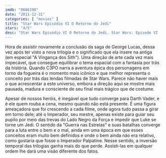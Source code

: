 ```yaml
---
imdb: "0086190"
date: "2011-12-31"
categories: [ "movies" ]
title: "Star Wars Episódio VI O Retorno do Jedi"
stars: "4/5"
desc: "Star Wars Episódio VI O Retorno do Jedi. Star Wars: Episode VI - Return of the Jedi (USA, 1983). Dirigido por Richard Marquand. Escrito por Lawrence Kasdan, George Lucas, George Lucas. Com Mark Hamill, Harrison Ford, Carrie Fisher, Billy Dee Williams, Anthony Daniels, Peter Mayhew, Sebastian Shaw, Ian McDiarmid, Frank Oz."
---
```

Hora de assistir novamente a conclusão da saga de George Lucas, dessa vez após ter visto a nova trilogia e o significado que ela insere na antiga (em especial "A Vingança dos Sith"). Uma direção de arte cada vez mais impecável, que consegue equilibrar o tema espacial com a fantasia por trás da história. Quando C3PO narra a aventura épica dos personagens em torno da fogueira é o momento mais icônico e que melhor representa o conceito por trás das lendas filmadas de Star Wars. Parece não haver mais o que acrescentar a este universo, embora a direção aqui se mostre mais pausada, madura e consciente de seu final mais trágico que de costume.

Apesar de nossos heróis, é inegável que tudo converge para Darth Vader, e é ele quem rouba a cena, mesmo quando não está presente. É uma figura ameaçadora que foi crescendo a cada filme, onde agora tudo passa a girar em torno dele; até o Imperador, seu mestre, apenas existe para guiar seu pupilo por meio das trevas do Lado Negro da Força e impedir que Luke se torne um Jedi. O sentido da "Guerra nas Estrelas" e suas batalhas converge para a luta entre o bem e o mal, ainda em uma época em que esses conceitos eram muito bem definidos e onde o bem ainda não era relativo, como gostaria que fosse o Imperador Palpatine. Nesse sentido, a inversão temporal das trilogias ganha mais do que perde. Assisti-las em qualquer ordem lhe dará uma visão diferente dos fatos.

